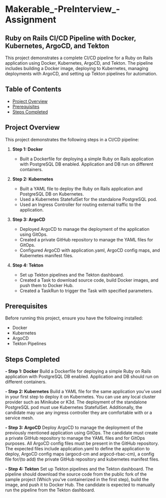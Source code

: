 # Makerable_-PreInterview_-Assignment

## Ruby on Rails CI/CD Pipeline with Docker, Kubernetes, ArgoCD, and Tekton

This project demonstrates a complete CI/CD pipeline for a Ruby on Rails application using Docker, Kubernetes, ArgoCD, and Tekton. The pipeline includes building a Docker image, deploying to Kubernetes, managing deployments with ArgoCD, and setting up Tekton pipelines for automation.

## Table of Contents

- [Project Overview](#project-overview)
- [Prerequisites](#prerequisites)
- [Steps Completed](#steps-completed)


## Project Overview

This project demonstrates the following steps in a CI/CD pipeline:

1. **Step 1: Docker**
   - Built a Dockerfile for deploying a simple Ruby on Rails application with PostgreSQL DB enabled. Application and DB run on different containers.

2. **Step 2: Kubernetes**
   - Built a YAML file to deploy the Ruby on Rails application and PostgreSQL DB on Kubernetes.
   - Used a Kubernetes StatefulSet for the standalone PostgreSQL pod.
   - Used an Ingress Controller for routing external traffic to the application.

3. **Step 3: ArgoCD**
   - Deployed ArgoCD to manage the deployment of the application using GitOps.
   - Created a private GitHub repository to manage the YAML files for GitOps.
   - Configured ArgoCD with application.yaml, ArgoCD config maps, and Kubernetes manifest files.

4. **Step 4: Tekton**
   - Set up Tekton pipelines and the Tekton dashboard.
   - Created a Task to download source code, build Docker images, and push them to Docker Hub.
   - Created a TaskRun to trigger the Task with specified parameters.

## Prerequisites

Before running this project, ensure you have the following installed:

- Docker
- Kubernetes 
- ArgoCD
- Tekton Pipelines

## Steps Completed

**- Step 1: Docker**
  Build a Dockerfile for deploying a simple Ruby on Rails application with PostgreSQL DB  enabled. Application and DB should run on different containers.

**- Step 2: Kubernetes**
  Build a YAML file for the same application you’ve used in your first step to deploy it on Kubernetes. You can use any local cluster provider such as Minikube or K3d. The deployment of the standalone PostgreSQL pod must use Kubernetes StatefulSet. Additionally, the candidate may use any ingress controller they are comfortable with or a service mesh.

**- Step 3: ArgoCD**
  Deploy ArgoCD to manage the deployment of the previously mentioned application using GitOps. The candidate must create a private GitHub repository to manage the YAML files and for GitOps purposes. All ArgoCD config files must be present in the GitHub repository. The expected files include application.yaml to define the application to deploy, ArgoCD config maps (argocd-cm and argocd-rbac-cm), a config file for/(to add) the private GitHub repository and kubernetes manifest files.

**- Step 4: Tekton**
  Set up Tekton pipelines and the Tekton dashboard. The pipeline should download the source code from the public fork of the sample project (Which you’ve containerized in the first step), build the image, and push it to Docker Hub. The candidate is expected to manually run the pipeline from the Tekton dashboard.


